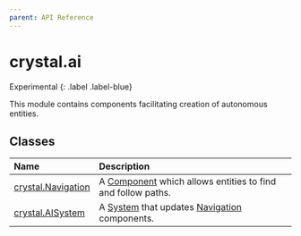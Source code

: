 ```yaml
---
parent: API Reference
---
```


# crystal.ai

Experimental
{: .label .label-blue}

This module contains components facilitating creation of autonomous entities.

## Classes

| Name                             | Description                                                                               |
| :------------------------------- | :---------------------------------------------------------------------------------------- |
| [crystal.Navigation](navigation) | A [Component](/crystal/api/ecs/component) which allows entities to find and follow paths. |
| [crystal.AISystem](ai_system)    | A [System](/crystal/api/ecs/system) that updates [Navigation](navigation) components.     |
